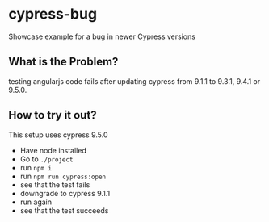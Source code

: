 # cypress-bug
Showcase example for a bug in newer Cypress versions

## What is the Problem? 
testing angularjs code fails after updating cypress from 9.1.1 to 9.3.1, 9.4.1 or 9.5.0.

## How to try it out?
This setup uses cypress 9.5.0
* Have node installed
* Go to `./project`
* run `npm i`
* run `npm run cypress:open`
* see that the test fails
* downgrade to cypress 9.1.1
* run again
* see that the test succeeds
